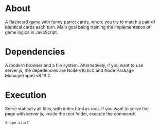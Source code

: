 # About

A flashcard game with funny parrot cards, where you try to match a pair of identical cards each turn. Main goal being training the implementation of game logics in JavaScript.

# Dependencies

A modern browser and a file system. Alternatively, if you want to use server.js, the depedencies are Node v16.18.0 and Node Package Manager(npm) v8.19.2.

# Execution

Serve statically all files, with index.html as root. If you want to serve the page with server.js, inside the root folder, execute the command:
```bash
$ npm start
```
